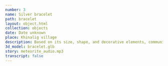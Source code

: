 ```yaml
---
number: 3
name: Silver bracelet
path: bracelet
layout: object.html
collection: objects
date: Date unknown
place: Khinalig village
description: Based on its size, shape, and decorative elements, community suggests that this amulet may have been worn as a piece of personal adornment, perhaps on a cord or chain. The geometric patterns may have held symbolic or spiritual significance for the people of the Zangar settlement.yu
3d_model: bracelet.glb
story: meteorite_audio.mp3
transcript: false
---
```

